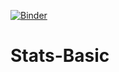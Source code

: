 [![Binder](https://mybinder.org/badge_logo.svg)](https://mybinder.org/v2/gh/jwooPark/Stats-Basic/HEAD)

# Stats-Basic
